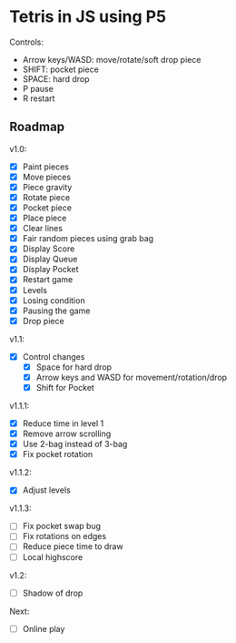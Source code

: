 # Tetris in JS using P5

Controls:
- Arrow keys/WASD: move/rotate/soft drop piece
- SHIFT: pocket piece
- SPACE: hard drop
- P pause
- R restart

## Roadmap

v1.0:

- [x] Paint pieces
- [x] Move pieces
- [x] Piece gravity
- [x] Rotate piece
- [x] Pocket piece
- [x] Place piece
- [x] Clear lines
- [x] Fair random pieces using grab bag 
- [x] Display Score
- [x] Display Queue 
- [x] Display Pocket
- [x] Restart game
- [x] Levels
- [x] Losing condition
- [x] Pausing the game
- [x] Drop piece

v1.1:

- [x] Control changes
    - [x] Space for hard drop
    - [x] Arrow keys and WASD for movement/rotation/drop
    - [x] Shift for Pocket

v1.1.1:

- [x] Reduce time in level 1
- [x] Remove arrow scrolling
- [x] Use 2-bag instead of 3-bag
- [x] Fix pocket rotation

v1.1.2:

- [x] Adjust levels

v1.1.3:

- [ ] Fix pocket swap bug
- [ ] Fix rotations on edges
- [ ] Reduce piece time to draw
- [ ] Local highscore

v1.2:

- [ ] Shadow of drop

Next:

- [ ] Online play
